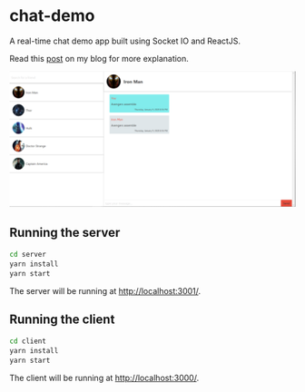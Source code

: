 # chat-demo

A real-time chat demo app built using Socket IO and ReactJS.

Read this [post](https://www.joelraju.com/posts/building-a-realtime-chat-with-socket.io)
on my blog for more explanation.

![Screenshot][screenshot]

[screenshot]: chat-demo.png

## Running the server

```bash
cd server
yarn install
yarn start
```

The server will be running at [http://localhost:3001/](http://localhost:3001/).

## Running the client

```bash
cd client
yarn install
yarn start
```

The client will be running at [http://localhost:3000/](http://localhost:3000/).
